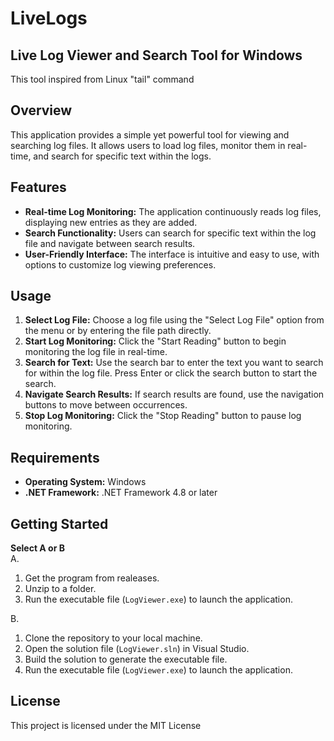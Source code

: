 # LiveLogs
## Live Log Viewer and Search Tool for Windows
This tool inspired from Linux "tail" command 


## Overview
This application provides a simple yet powerful tool for viewing and searching log files. It allows users to load log files, monitor them in real-time, and search for specific text within the logs.

## Features
- **Real-time Log Monitoring:** The application continuously reads log files, displaying new entries as they are added.
- **Search Functionality:** Users can search for specific text within the log file and navigate between search results.
- **User-Friendly Interface:** The interface is intuitive and easy to use, with options to customize log viewing preferences.

## Usage
1. **Select Log File:** Choose a log file using the "Select Log File" option from the menu or by entering the file path directly.
2. **Start Log Monitoring:** Click the "Start Reading" button to begin monitoring the log file in real-time.
3. **Search for Text:** Use the search bar to enter the text you want to search for within the log file. Press Enter or click the search button to start the search.
4. **Navigate Search Results:** If search results are found, use the navigation buttons to move between occurrences.
5. **Stop Log Monitoring:** Click the "Stop Reading" button to pause log monitoring.

## Requirements
- **Operating System:** Windows
- **.NET Framework:** .NET Framework 4.8 or later

## Getting Started
**Select A or B** <br>
A.
1. Get the program from realeases.
2. Unzip to a folder.
3. Run the executable file (`LogViewer.exe`) to launch the application.

B.
1. Clone the repository to your local machine.
2. Open the solution file (`LogViewer.sln`) in Visual Studio.
3. Build the solution to generate the executable file.
4. Run the executable file (`LogViewer.exe`) to launch the application.

## License
This project is licensed under the MIT License
